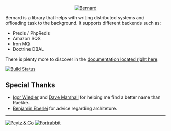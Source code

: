 <p align="center">
  <a href="http://bernard.rtfd.org">
    <img src="https://bernard.readthedocs.org/en/latest/_static/logo_small@2x.png" alt="Bernard" />
  </a>
</p>

Bernard is a library that helps with writing distributed systems and offloading task to the background. It supports
different backends such as:

* Predis / PhpRedis
* Amazon SQS
* Iron MQ
* Doctrine DBAL

There is plenty more to discover in the [documentation located right here][documentation].

[![Build Status](https://travis-ci.org/bernardphp/bernard.png?branch=master)][travis]

Special Thanks
--------------

* [Igor Wiedler](http://igor.io) and [Dave Marshall](http://davedevelopment.co.uk) for helping me find a better name than Raekke.
* [Benjamin Eberlei](http://whitewashing.de) for advice regarding architeture.

---

[![Peytz & Co](http://bernard.readthedocs.org/en/latest/_images/peytzco.png)][peytz]
[![Fortrabbit](http://fortrabbit.com/media/fortrabbit-logo-250.png)][fortrabbit]

[documentation]: http://bernardphp.com
[peytz]: http://peytz.dk
[fortrabbit]: http://fortrabbit.com
[travis]: https://travis-ci.org/bernardphp/bernard

